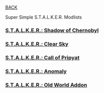 
[BACK](..)

Super Simple S.T.A.L.K.E.R. Modlists

### [S.T.A.L.K.E.R.: Shadow of Chernobyl](./shoc)

### [S.T.A.L.K.E.R.: Clear Sky](./cs)

### [S.T.A.L.K.E.R.: Call of Pripyat](./cop)

### [S.T.A.L.K.E.R.: Anomaly](./anomaly)

### [S.T.A.L.K.E.R.: Old World Addon](./owa)